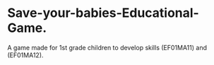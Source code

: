 # Save-your-babies-Educational-Game.
A game made for 1st grade children to develop skills (EF01MA11) and (EF01MA12).
